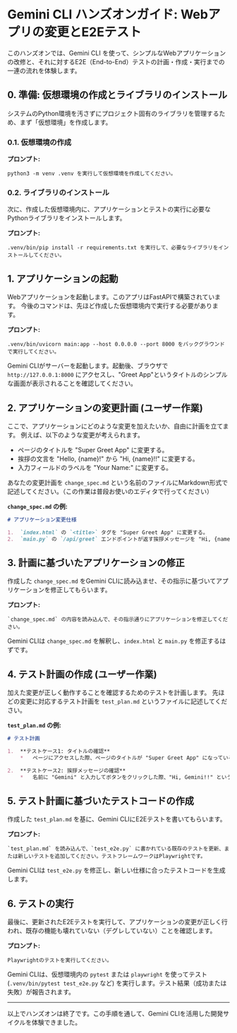 # Gemini CLI ハンズオンガイド: Webアプリの変更とE2Eテスト

このハンズオンでは、Gemini CLI を使って、シンプルなWebアプリケーションの改修と、それに対するE2E（End-to-End）テストの計画・作成・実行までの一連の流れを体験します。

## 0. 準備: 仮想環境の作成とライブラリのインストール

システムのPython環境を汚さずにプロジェクト固有のライブラリを管理するため、まず「仮想環境」を作成します。

### 0.1. 仮想環境の作成

**プロンプト:**
```
python3 -m venv .venv を実行して仮想環境を作成してください。
```

### 0.2. ライブラリのインストール

次に、作成した仮想環境内に、アプリケーションとテストの実行に必要なPythonライブラリをインストールします。

**プロンプト:**
```
.venv/bin/pip install -r requirements.txt を実行して、必要なライブラリをインストールしてください。
```

## 1. アプリケーションの起動

Webアプリケーションを起動します。このアプリはFastAPIで構築されています。
今後のコマンドは、先ほど作成した仮想環境内で実行する必要があります。

**プロンプト:**
```
.venv/bin/uvicorn main:app --host 0.0.0.0 --port 8000 をバックグラウンドで実行してください。
```
Gemini CLIがサーバーを起動します。起動後、ブラウザで `http://127.0.0.1:8000` にアクセスし、"Greet App"というタイトルのシンプルな画面が表示されることを確認してください。

## 2. アプリケーションの変更計画 (ユーザー作業)

ここで、アプリケーションにどのような変更を加えたいか、自由に計画を立てます。
例えば、以下のような変更が考えられます。

*   ページのタイトルを "Super Greet App" に変更する。
*   挨拶の文言を "Hello, {name}!" から "Hi, {name}!!" に変更する。
*   入力フィールドのラベルを "Your Name:" に変更する。

あなたの変更計画を `change_spec.md` という名前のファイルにMarkdown形式で記述してください。（この作業は普段お使いのエディタで行ってください）

**`change_spec.md` の例:**
```markdown
# アプリケーション変更仕様

1.  `index.html` の `<title>` タグを "Super Greet App" に変更する。
2.  `main.py` の `/api/greet` エンドポイントが返す挨拶メッセージを "Hi, {name}!!" に変更する。
```

## 3. 計画に基づいたアプリケーションの修正

作成した `change_spec.md` をGemini CLIに読み込ませ、その指示に基づいてアプリケーションを修正してもらいます。

**プロンプト:**
```
`change_spec.md` の内容を読み込んで、その指示通りにアプリケーションを修正してください。
```
Gemini CLIは `change_spec.md` を解釈し、`index.html` と `main.py` を修正するはずです。

## 4. テスト計画の作成 (ユーザー作業)

加えた変更が正しく動作することを確認するためのテストを計画します。
先ほどの変更に対応するテスト計画を `test_plan.md` というファイルに記述してください。

**`test_plan.md` の例:**
```markdown
# テスト計画

1.  **テストケース1: タイトルの確認**
    *   ページにアクセスした際、ページのタイトルが "Super Greet App" になっていることを確認する。

2.  **テストケース2: 挨拶メッセージの確認**
    *   名前に "Gemini" と入力してボタンをクリックした際、"Hi, Gemini!!" というメッセージが表示されることを確認する。
```

## 5. テスト計画に基づいたテストコードの作成

作成した `test_plan.md` を基に、Gemini CLIにE2Eテストを書いてもらいます。

**プロンプト:**
```
`test_plan.md` を読み込んで、`test_e2e.py` に書かれている既存のテストを更新、または新しいテストを追加してください。テストフレームワークはPlaywrightです。
```
Gemini CLIは `test_e2e.py` を修正し、新しい仕様に合ったテストコードを生成します。

## 6. テストの実行

最後に、更新されたE2Eテストを実行して、アプリケーションの変更が正しく行われ、既存の機能も壊れていない（デグレしていない）ことを確認します。

**プロンプト:**
```
Playwrightのテストを実行してください。
```
Gemini CLIは、仮想環境内の `pytest` または `playwright` を使ってテスト (`.venv/bin/pytest test_e2e.py` など) を実行します。テスト結果（成功または失敗）が報告されます。

---

以上でハンズオンは終了です。この手順を通して、Gemini CLIを活用した開発サイクルを体験できました。
